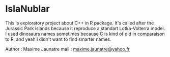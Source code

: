 # IslaNublar

This is exploratory project about C++ in R package.
It's called after the Jurassic Park islands because it reproduce a standart Lotka-Volterra model. I used dinosaurs names sometimes because C is kind of old in comparaison to R, and yeah I didn't want to find smarter names.

Author : Maxime Jaunatre
mail : maxime.jaunatre@yahoo.fr
